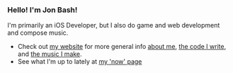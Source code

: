 ### Hello! I'm Jon Bash!

I'm primarily an iOS Developer, but I also do game and web development and compose music.

- Check out [my website](http://jonbash.com) for more general info [about me](http://jonbash.com/about), [the code I write](http://jonbash.com/code), and [the music I make](http://jonbash.com/other-music).
- See what I'm up to lately at [my 'now' page](http://jonbash.com/about/#now)

<!--
**jonbash/jonbash** is a ✨ _special_ ✨ repository because its `README.md` (this file) appears on your GitHub profile.

Here are some ideas to get you started:

- 🔭 I’m currently working on ...
- 🌱 I’m currently learning ...
- 👯 I’m looking to collaborate on ...
- 🤔 I’m looking for help with ...
- 💬 Ask me about ...
- 📫 How to reach me: ...
- 😄 Pronouns: ...
- ⚡ Fun fact: ...
-->

